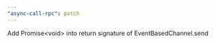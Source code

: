 ```yaml
---
"async-call-rpc": patch
---
```


Add Promise&lt;void&gt; into return signature of EventBasedChannel.send
